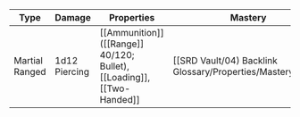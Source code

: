 | Type           | Damage        | Properties                                                             | Mastery  | Weight |  Cost  |
| -------------- | ------------- | ---------------------------------------------------------------------- | -------- | :----: | :----: |
| Martial Ranged | 1d12 Piercing | [[Ammunition]] ([[Range]] 40/120; Bullet), [[Loading]], [[Two-Handed]] | [[SRD Vault/04) Backlink Glossary/Properties/Mastery/Slow]] | 10 lb. | 500 GP |
